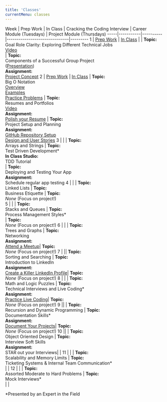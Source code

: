 ```yaml
---
title: 'Classes'
currentMenu: classes
---
```


Week | Prep Work | In Class | Cracking the Coding Interview | Career Module (Tuesdays) | Project Module (Thursdays)
-----|-----------|----------|-------------------------------|---------
1 | [Prep Work](../class-prep/1/) | [In Class](../classes/1/) | | **Topic:** <br>Goal Role Clarity: Exploring Different Technical Jobs<br>[Video](https://youtu.be/5ZM6ycbmPd4)<br>| **Topic:** <br>Components of a Successful Group Project<br>([Presentation](https://docs.google.com/a/launchcode.org/presentation/d/1FIj4z-yXuRmOddj51mqy3NqH1GPLnF0Cg-3xURmcofc/edit?usp=sharing))<br>**Assignment:** <br>[Project Concept](../assignments/project-concept)
2 | [Prep Work](../class-prep/2/) | [In Class](../classes/2/) | **Topic:** <br>Big O Notation<br>[Overview](https://drive.google.com/open?id=0B0yWvnAybjd5enpSei1LNTFpYTNmNTZIVGVaS3FHeTFXeVhv)<br>[Examples](https://drive.google.com/open?id=0B0yWvnAybjd5M0MyVDVvLUhBdjVZXzItWXNNQ0szWDZEQktB)<br>[Practice Problems](https://drive.google.com/open?id=0B0yWvnAybjd5Yl9YYnFqUS1FblJ3cE13OVhFS1c3YXNQZHln) | **Topic:** <br>Resumes and Portfolios <br>[Video](https://youtu.be/llvcU9OgoV0)<br>**Assignment:** <br> [Polish your Resume](../assignments/resumes) | **Topic:** <br>Project Setup and Planning<br>**Assignment:** <br>[GitHub Repository Setup](../assignments/project-github-repository-setup)<br>[Design and User Stories](../assignments/project-designs-and-user-stories)
3 | <span style="display:none">[Prep Work](../class-prep/3/) </span>|<span style="display:none"> [In Class](../classes/3/)</span> | **Topic:** <br> Arrays and Strings | **Topic:** <br>Test Driven Development\* <br> **In Class Studio:**  <br> TDD Tutorial  <br>| **Topic:** <br>Deploying and Testing Your App<br>**Assignment:** <br>Schedule regular app testing
4 | <span style="display:none">[Prep Work](../class-prep/4/)</span> |<span style="display:none"> [In Class](../classes/4/)</span> | **Topic:** <br>Linked Lists | **Topic:** <br>Business Etiquette  | **Topic:** <br>*None* (Focus on project!)<br>
5 | <span style="display:none">[Prep Work](../class-prep/5/) </span>| <span style="display:none">[In Class](../classes/5/)</span> | **Topic:** <br>Stacks and Queues | **Topic:** <br>Process Management Styles\* <br>| **Topic:** <br>*None* (Focus on project!)
6 |<span style="display:none"> [Prep Work](../class-prep/6/)</span> |<span style="display:none"> [In Class](../classes/6/) </span> | **Topic:** <br>Trees and Graphs | **Topic:** <br>Networking <br>**Assignment:** <br>[Attend a Meetup](../assignments/meetup/)|  **Topic:** <br>*None* (Focus on project!)
7 |<span style="display:none"> [Prep Work](../class-prep/6/)</span> |<span style="display:none"> [In Class](../classes/6/) </span>| **Topic:** <br>Sorting and Searching | **Topic:** <br>Introduction to LinkedIn <br>**Assignment:** <br>[Create a Killer LinkedIn Profile](https://www.linkedin.com/pulse/how-create-killer-linkedin-profile-get-you-noticed-bernard-marr/)|  **Topic:** <br>*None* (Focus on project!)
8 |<span style="display:none"> [Prep Work](../class-prep/6/)</span> |<span style="display:none"> [In Class](../classes/6/)</span> | **Topic:** <br>Math and Logic Puzzles | **Topic:** <br>Technical Interviews and Live Coding\* <br>**Assignment:** <br>[Practice Live Coding](https://blog.launchcode.org/how-to-crush-your-live-coding-interview/)|  **Topic:** <br>*None* (Focus on project!)
9 |<span style="display:none"> [Prep Work](../class-prep/6/) </span>| <span style="display:none">[In Class](../classes/6/)</span> | **Topic:** <br>Recursion and Dynamic Programming | **Topic:** <br>Documentation Skills\* <br>**Assignment:** <br>[Document Your Projects](https://guides.github.com/features/wikis/)|  **Topic:** <br>*None* (Focus on project!)
10 |<span style="display:none"> [Prep Work](../class-prep/6/) </span>|<span style="display:none"> [In Class](../classes/6/)</span> | **Topic:** <br>Object Oriented Design | **Topic:** <br>Interview Soft Skills <br>**Assignment:** <br>STAR out your Interviews|  |
11 | <span style="display:none">[Prep Work](../class-prep/6/)</span> |<span style="display:none"> [In Class](../classes/6/)</span> | **Topic:** <br>Scalability and Memory Limits | **Topic:** <br>Ticketing Systems & Internal Team Communication\* <br>|  |
12 | <span style="display:none">[Prep Work](../class-prep/6/)</span> | <span style="display:none">[In Class](../classes/6/) </span>| **Topic:** <br>Assorted Moderate to Hard Problems | **Topic:** <br>Mock Interviews\* <br>| |

*Presented by an Expert in the Field
